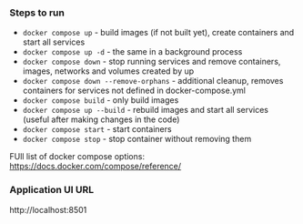 ### Steps to run

* `docker compose up` - build images (if not built yet), create containers and start all services  
* `docker compose up -d` - the same in a background process  
* `docker compose down` - stop running services and remove containers, images, networks and volumes created by up 
* `docker compose down --remove-orphans` - additional cleanup, removes containers for services not defined in docker-compose.yml
* `docker compose build` - only build images  
* `docker compose up --build` - rebuild images and start all services (useful after making changes in the code)
* `docker compose start` - start containers
* `docker compose stop` - stop container without removing them

FUll list of docker compose options: https://docs.docker.com/compose/reference/

### Application UI URL
http://localhost:8501
